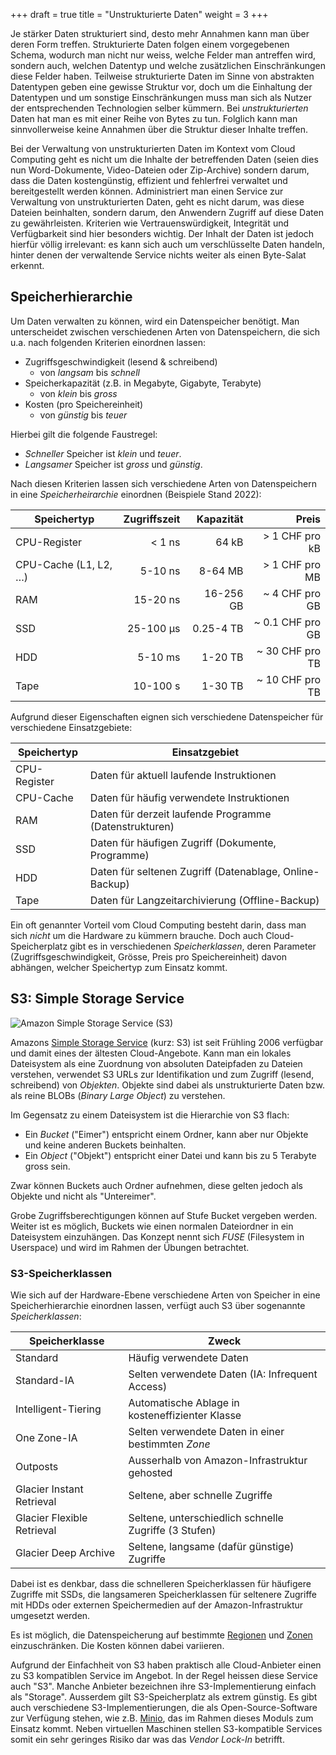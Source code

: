+++
draft = true
title = "Unstrukturierte Daten"
weight = 3
+++

Je stärker Daten strukturiert sind, desto mehr Annahmen kann man über deren Form
treffen. Strukturierte Daten folgen einem vorgegebenen Schema, wodurch man nicht
nur weiss, welche Felder man antreffen wird, sondern auch, welchen Datentyp und
welche zusätzlichen Einschränkungen diese Felder haben. Teilweise strukturierte
Daten im Sinne von abstrakten Datentypen geben eine gewisse Struktur vor, doch
um die Einhaltung der Datentypen und um sonstige Einschränkungen muss man sich
als Nutzer der entsprechenden Technologien selber kümmern. Bei
_unstrukturierten_ Daten hat man es mit einer Reihe von Bytes zu tun. Folglich
kann man sinnvollerweise keine Annahmen über die Struktur dieser Inhalte
treffen.

Bei der Verwaltung von unstrukturierten Daten im Kontext vom Cloud Computing
geht es nicht um die Inhalte der betreffenden Daten (seien dies nun
Word-Dokumente, Video-Dateien oder Zip-Archive) sondern darum, dass die Daten
kostengünstig, effizient und fehlerfrei verwaltet und bereitgestellt werden
können. Administriert man einen Service zur Verwaltung von unstrukturierten
Daten, geht es nicht darum, was diese Dateien beinhalten, sondern darum, den
Anwendern Zugriff auf diese Daten zu gewährleisten. Kriterien wie
Vertrauenswürdigkeit, Integrität und Verfügbarkeit sind hier besonders wichtig.
Der Inhalt der Daten ist jedoch hierfür völlig irrelevant: es kann sich auch um
verschlüsselte Daten handeln, hinter denen der verwaltende Service nichts weiter
als einen Byte-Salat erkennt.

## Speicherhierarchie

Um Daten verwalten zu können, wird ein Datenspeicher benötigt. Man unterscheidet
zwischen verschiedenen Arten von Datenspeichern, die sich u.a. nach folgenden
Kriterien einordnen lassen:

- Zugriffsgeschwindigkeit (lesend & schreibend)
    - von _langsam_ bis _schnell_
- Speicherkapazität (z.B. in Megabyte, Gigabyte, Terabyte)
    - von _klein_ bis _gross_
- Kosten (pro Speichereinheit)
    - von _günstig_ bis _teuer_

Hierbei gilt die folgende Faustregel:

- _Schneller_ Speicher ist _klein_ und _teuer_.
- _Langsamer_ Speicher ist _gross_ und _günstig_.

Nach diesen Kriterien lassen sich verschiedene Arten von Datenspeichern in eine
_Speicherheirarchie_ einordnen (Beispiele Stand 2022):

| **Speichertyp**       | **Zugriffszeit** | **Kapazität** |        **Preis** |
|-----------------------|-----------------:|--------------:|-----------------:|
| CPU-Register          |           < 1 ns |         64 kB |   > 1 CHF pro kB |
| CPU-Cache (L1, L2, …) |          5-10 ns |       8-64 MB |   > 1 CHF pro MB |
| RAM                   |         15-20 ns |     16-256 GB |   ~ 4 CHF pro GB |
| SSD                   |        25-100 µs |     0.25-4 TB | ~ 0.1 CHF pro GB |
| HDD                   |          5-10 ms |       1-20 TB |  ~ 30 CHF pro TB |
| Tape                  |         10-100 s |       1-30 TB |  ~ 10 CHF pro TB |

Aufgrund dieser Eigenschaften eignen sich verschiedene Datenspeicher für
verschiedene Einsatzgebiete:

| **Speichertyp** | **Einsatzgebiet**                                       |
|-----------------|---------------------------------------------------------|
| CPU-Register    | Daten für aktuell laufende Instruktionen                |
| CPU-Cache       | Daten für häufig verwendete Instruktionen               |
| RAM             | Daten für derzeit laufende Programme (Datenstrukturen)  |
| SSD             | Daten für häufigen Zugriff (Dokumente, Programme)       |
| HDD             | Daten für seltenen Zugriff (Datenablage, Online-Backup) |
| Tape            | Daten für Langzeitarchivierung (Offline-Backup)         |

Ein oft genannter Vorteil vom Cloud Computing besteht darin, dass man sich
_nicht_ um die Hardware zu kümmern brauche. Doch auch Cloud-Speicherplatz gibt
es in verschiedenen _Speicherklassen_, deren Parameter (Zugriffsgeschwindigkeit,
Grösse, Preis pro Speichereinheit) davon abhängen, welcher Speichertyp zum
Einsatz kommt.

## S3: Simple Storage Service

![Amazon Simple Storage Service (S3)](/img/amazon-s3-logo.png)

Amazons [Simple Storage Service](https://aws.amazon.com/de/s3/_) (kurz: S3) ist
seit Frühling 2006 verfügbar und damit eines der ältesten Cloud-Angebote. Kann
man ein lokales Dateisystem als eine Zuordnung von absoluten Dateipfaden zu
Dateien verstehen, verwendet S3 URLs zur Identifikation und zum Zugriff (lesend,
schreibend) von _Objekten_. Objekte sind dabei als unstrukturierte Daten bzw.
als reine BLOBs (_Binary Large Object_) zu verstehen.

Im Gegensatz zu einem Dateisystem ist die Hierarchie von S3 flach:

- Ein _Bucket_ ("Eimer") entspricht einem Ordner, kann aber nur Objekte und
  keine anderen Buckets beinhalten.
- Ein _Object_ ("Objekt") entspricht einer Datei und kann bis zu 5 Terabyte
  gross sein.

Zwar können Buckets auch Ordner aufnehmen, diese gelten jedoch als Objekte und
nicht als "Untereimer".

Grobe Zugriffsberechtigungen können auf Stufe Bucket vergeben werden. Weiter ist
es möglich, Buckets wie einen normalen Dateiordner in ein Dateisystem
einzuhängen. Das Konzept nennt sich _FUSE_ (Filesystem in Userspace) und wird im
Rahmen der Übungen betrachtet.

### S3-Speicherklassen

Wie sich auf der Hardware-Ebene verschiedene Arten von Speicher in eine
Speicherhierarchie einordnen lassen, verfügt auch S3 über sogenannte
_Speicherklassen_:

| **Speicherklasse**         | **Zweck**                                             |
|----------------------------|-------------------------------------------------------|
| Standard                   | Häufig verwendete Daten                               |
| Standard-IA                | Selten verwendete Daten (IA: Infrequent Access)       |
| Intelligent-Tiering        | Automatische Ablage in kosteneffizienter Klasse       |
| One Zone-IA                | Selten verwendete Daten in einer bestimmten _Zone_    |
| Outposts                   | Ausserhalb von Amazon-Infrastruktur gehosted          |
| Glacier Instant Retrieval  | Seltene, aber schnelle Zugriffe                       |
| Glacier Flexible Retrieval | Seltene, unterschiedlich schnelle Zugriffe (3 Stufen) |
| Glacier Deep Archive       | Seltene, langsame (dafür günstige) Zugriffe           |

Dabei ist es denkbar, dass die schnelleren Speicherklassen für häufigere
Zugriffe mit SSDs, die langsameren Speicherklassen für seltenere Zugriffe mit
HDDs oder externen Speichermedien auf der Amazon-Infrastruktur umgesetzt werden.

Es ist möglich, die Datenspeicherung auf bestimmte
[Regionen](/theorie/cloud-infrastruktur/#eu-us-regionen) und
[Zonen](/theorie/cloud-infrastruktur/#european_castle-japanese_castle-zonen)
einzuschränken. Die Kosten können dabei variieren.

Aufgrund der Einfachheit von S3 haben praktisch alle Cloud-Anbieter einen zu S3
kompatiblen Service im Angebot.  In der Regel heissen diese Service auch "S3".
Manche Anbieter bezeichnen ihre S3-Implementierung einfach als "Storage".
Ausserdem gilt S3-Speicherplatz als extrem günstig. Es gibt auch verschiedene
S3-Implementierungen, die als Open-Source-Software zur Verfügung stehen, wie
z.B. [Minio](https://min.io/), das im Rahmen dieses Moduls zum Einsatz kommt.
Neben virtuellen Maschinen stellen S3-kompatible Services somit ein sehr
geringes Risiko dar was das _Vendor Lock-In_ betrifft.
